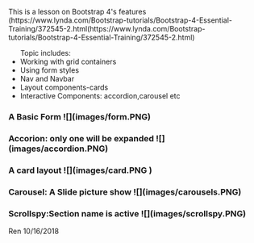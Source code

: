 <p>This is a lesson on Bootstrap 4's features (https://www.lynda.com/Bootstrap-tutorials/Bootstrap-4-Essential-Training/372545-2.html(https://www.lynda.com/Bootstrap-tutorials/Bootstrap-4-Essential-Training/372545-2.html)</p>

<ul> Topic includes:
	<li>Working with grid containers</li>
	<li>Using form styles</li>
	<li>Nav and Navbar</li>
	<li>Layout components-cards</li>
	<li>Interactive Components: accordion,carousel etc</li>

</ul>

<div>
	<h3>A Basic Form</>
	![](images/form.PNG)
</div>

<div>
	<h3>Accorion: only one will be expanded</>
	![](images/accordion.PNG)
</div>

<div>
	<h3>A card layout</>
	![](images/card.PNG
)
</div>

<div>
	<h3>Carousel: A Slide picture show</>
	![](images/carousels.PNG)
</div>

<div>
	<h3>Scrollspy:Section name is active</>
	![](images/scrollspy.PNG)
</div>


Ren
10/16/2018
